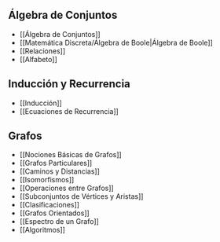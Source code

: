 ## Álgebra de Conjuntos

- [[Álgebra de Conjuntos]]
- [[Matemática Discreta/Álgebra de Boole|Álgebra de Boole]]
- [[Relaciones]]
- [[Alfabeto]]

## Inducción y Recurrencia

- [[Inducción]]
- [[Ecuaciones de Recurrencia]]

## Grafos

- [[Nociones Básicas de Grafos]]
- [[Grafos Particulares]]
- [[Caminos y Distancias]]
- [[Isomorfismos]]
- [[Operaciones entre Grafos]]
- [[Subconjuntos de Vértices y Aristas]]
- [[Clasificaciones]]
- [[Grafos Orientados]]
- [[Espectro de un Grafo]]
- [[Algoritmos]]
